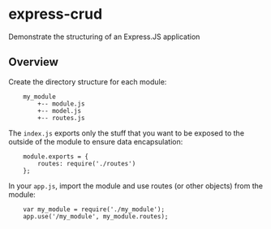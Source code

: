 # express-crud
Demonstrate the structuring of an Express.JS application


Overview
--------

Create the directory structure for each module:

        my_module
            +-- module.js
            +-- model.js
            +-- routes.js

The `index.js` exports only the stuff that you want to be exposed 
to the outside of the module to ensure data encapsulation:

        module.exports = {
            routes: require('./routes')
        };
        
In your `app.js`, import the module and use routes (or other objects) from the module:
 
        var my_module = require('./my_module');
        app.use('/my_module', my_module.routes);


